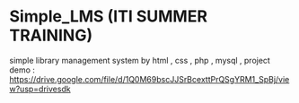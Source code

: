 # Simple_LMS (ITI SUMMER TRAINING)
simple library management system by html , css , php , mysql 
,
project demo :
https://drive.google.com/file/d/1Q0M69bscJJSrBcexttPrQSgYRM1_SpBj/view?usp=drivesdk
